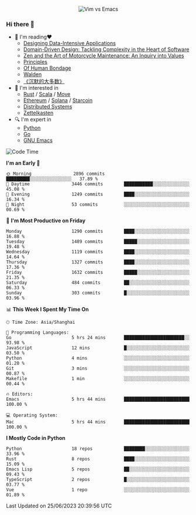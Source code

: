 <p align="center">
    <img src="https://gist.githubusercontent.com/coldnight/e696baffb094e71c96cb302118878eae/raw/40ea5053a6f66cc65f90f437e4173497da225958/banner.gif" alt="Vim vs Emacs" />
</p>

### Hi there 👋

- 📖 I'm reading❤️
    + [Designing Data-Intensive Applications](https://www.oreilly.com/library/view/designing-data-intensive-applications/9781491903063/)
    + [Domain-Driven Design: Tackling Complexity in the Heart of Software](https://www.dddcommunity.org/book/evans_2003/)
    + [Zen and the Art of Motorcycle Maintenance: An Inquiry into Values](https://en.wikipedia.org/wiki/Zen_and_the_Art_of_Motorcycle_Maintenance)
    + [Principles](https://www.principles.com/)
    + [Of Human Bondage](https://en.wikipedia.org/wiki/Of_Human_Bondage)
    + [Walden](https://en.wikipedia.org/wiki/Walden)
    + [《沉默的大多数》](https://en.wikipedia.org/wiki/Silent_majority)
- 🌱 I'm interested in
    + [Rust](https://www.rust-lang.org/) / [Scala](https://www.scala-lang.org/) / [Move](https://github.com/move-language/move/)
    + [Ethereum](https://ethereum.org/en/) / [Solana](https://solana.com/) / [Starcoin](https://github.com/starcoinorg/starcoin)
	+ [Distributed Systems](https://www.linuxzen.com/notes/topics/20200320174417_%E5%88%86%E5%B8%83%E5%BC%8F/)
	+ [Zettelkasten](https://www.linuxzen.com/notes/notes/20220120080920-slip_box/)
- 🔍 I'm expert in
    + [Python](https://www.python.org/)
    + [Go](https://go.dev/)
    + [GNU Emacs](https://www.gnu.org/software/emacs/)

<!--START_SECTION:waka-->
![Code Time](http://img.shields.io/badge/Code%20Time-2%2C211%20hrs%2041%20mins-blue)

**I'm an Early 🐤** 

```text
🌞 Morning                2896 commits        █████████░░░░░░░░░░░░░░░░   37.89 % 
🌆 Daytime                3446 commits        ███████████░░░░░░░░░░░░░░   45.08 % 
🌃 Evening                1249 commits        ████░░░░░░░░░░░░░░░░░░░░░   16.34 % 
🌙 Night                  53 commits          ░░░░░░░░░░░░░░░░░░░░░░░░░   00.69 % 
```
📅 **I'm Most Productive on Friday** 

```text
Monday                   1290 commits        ████░░░░░░░░░░░░░░░░░░░░░   16.88 % 
Tuesday                  1489 commits        █████░░░░░░░░░░░░░░░░░░░░   19.48 % 
Wednesday                1119 commits        ████░░░░░░░░░░░░░░░░░░░░░   14.64 % 
Thursday                 1327 commits        ████░░░░░░░░░░░░░░░░░░░░░   17.36 % 
Friday                   1632 commits        █████░░░░░░░░░░░░░░░░░░░░   21.35 % 
Saturday                 484 commits         ██░░░░░░░░░░░░░░░░░░░░░░░   06.33 % 
Sunday                   303 commits         █░░░░░░░░░░░░░░░░░░░░░░░░   03.96 % 
```


📊 **This Week I Spent My Time On** 

```text
🕑︎ Time Zone: Asia/Shanghai

💬 Programming Languages: 
Go                       5 hrs 24 mins       ███████████████████████░░   93.98 % 
JavaScript               12 mins             █░░░░░░░░░░░░░░░░░░░░░░░░   03.50 % 
Python                   4 mins              ░░░░░░░░░░░░░░░░░░░░░░░░░   01.20 % 
Git                      3 mins              ░░░░░░░░░░░░░░░░░░░░░░░░░   00.87 % 
Makefile                 1 min               ░░░░░░░░░░░░░░░░░░░░░░░░░   00.44 % 

🔥 Editors: 
Emacs                    5 hrs 44 mins       █████████████████████████   100.00 % 

💻 Operating System: 
Mac                      5 hrs 44 mins       █████████████████████████   100.00 % 
```

**I Mostly Code in Python** 

```text
Python                   18 repos            ████████░░░░░░░░░░░░░░░░░   33.96 % 
Rust                     8 repos             ████░░░░░░░░░░░░░░░░░░░░░   15.09 % 
Emacs Lisp               5 repos             ██░░░░░░░░░░░░░░░░░░░░░░░   09.43 % 
TypeScript               2 repos             █░░░░░░░░░░░░░░░░░░░░░░░░   03.77 % 
Vue                      1 repo              ░░░░░░░░░░░░░░░░░░░░░░░░░   01.89 % 
```




 Last Updated on 25/06/2023 20:39:56 UTC
<!--END_SECTION:waka-->
